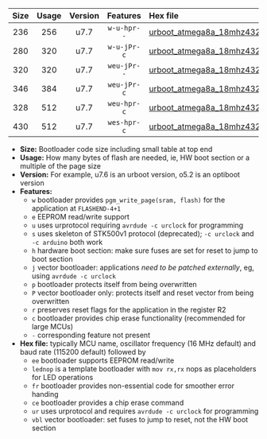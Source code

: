 |Size|Usage|Version|Features|Hex file|
|:-:|:-:|:-:|:-:|:--|
|236|256|u7.7|`w-u-hpr--`|[urboot_atmega8a_18mhz432_9600bps_lednop_fr_ur.hex](https://raw.githubusercontent.com/stefanrueger/urboot.hex/main/mcus/atmega8a/fcpu_18mhz432/9600_bps/urboot_atmega8a_18mhz432_9600bps_lednop_fr_ur.hex)|
|280|320|u7.7|`w-u-jPr-c`|[urboot_atmega8a_18mhz432_9600bps_lednop_fr_ce_ur_vbl.hex](https://raw.githubusercontent.com/stefanrueger/urboot.hex/main/mcus/atmega8a/fcpu_18mhz432/9600_bps/urboot_atmega8a_18mhz432_9600bps_lednop_fr_ce_ur_vbl.hex)|
|320|320|u7.7|`weu-jPr--`|[urboot_atmega8a_18mhz432_9600bps_ee_lednop_fr_ur_vbl.hex](https://raw.githubusercontent.com/stefanrueger/urboot.hex/main/mcus/atmega8a/fcpu_18mhz432/9600_bps/urboot_atmega8a_18mhz432_9600bps_ee_lednop_fr_ur_vbl.hex)|
|346|384|u7.7|`weu-jPr-c`|[urboot_atmega8a_18mhz432_9600bps_ee_lednop_fr_ce_ur_vbl.hex](https://raw.githubusercontent.com/stefanrueger/urboot.hex/main/mcus/atmega8a/fcpu_18mhz432/9600_bps/urboot_atmega8a_18mhz432_9600bps_ee_lednop_fr_ce_ur_vbl.hex)|
|328|512|u7.7|`weu-hpr-c`|[urboot_atmega8a_18mhz432_9600bps_ee_lednop_fr_ce_ur.hex](https://raw.githubusercontent.com/stefanrueger/urboot.hex/main/mcus/atmega8a/fcpu_18mhz432/9600_bps/urboot_atmega8a_18mhz432_9600bps_ee_lednop_fr_ce_ur.hex)|
|430|512|u7.7|`wes-hpr-c`|[urboot_atmega8a_18mhz432_9600bps_ee_lednop_fr_ce.hex](https://raw.githubusercontent.com/stefanrueger/urboot.hex/main/mcus/atmega8a/fcpu_18mhz432/9600_bps/urboot_atmega8a_18mhz432_9600bps_ee_lednop_fr_ce.hex)|

- **Size:** Bootloader code size including small table at top end
- **Usage:** How many bytes of flash are needed, ie, HW boot section or a multiple of the page size
- **Version:** For example, u7.6 is an urboot version, o5.2 is an optiboot version
- **Features:**
  + `w` bootloader provides `pgm_write_page(sram, flash)` for the application at `FLASHEND-4+1`
  + `e` EEPROM read/write support
  + `u` uses urprotocol requiring `avrdude -c urclock` for programming
  + `s` uses skeleton of STK500v1 protocol (deprecated); `-c urclock` and `-c arduino` both work
  + `h` hardware boot section: make sure fuses are set for reset to jump to boot section
  + `j` vector bootloader: applications *need to be patched externally*, eg, using `avrdude -c urclock`
  + `p` bootloader protects itself from being overwritten
  + `P` vector bootloader only: protects itself and reset vector from being overwritten
  + `r` preserves reset flags for the application in the register R2
  + `c` bootloader provides chip erase functionality (recommended for large MCUs)
  + `-` corresponding feature not present
- **Hex file:** typically MCU name, oscillator frequency (16 MHz default) and baud rate (115200 default) followed by
  + `ee` bootloader supports EEPROM read/write
  + `lednop` is a template bootloader with `mov rx,rx` nops as placeholders for LED operations
  + `fr` bootloader provides non-essential code for smoother error handing
  + `ce` bootloader provides a chip erase command
  + `ur` uses urprotocol and requires `avrdude -c urclock` for programming
  + `vbl` vector bootloader: set fuses to jump to reset, not the HW boot section
